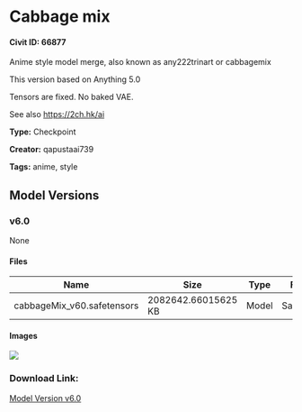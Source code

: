 # Cabbage mix

#### Civit ID: 66877

<p>Anime style model merge, also known as any222trinart or cabbagemix</p><p>This version based on Anything 5.0</p><p>Tensors are fixed. No baked VAE. </p><p>See also <a target="_blank" rel="ugc" href="https://2ch.hk/ai">https://2ch.hk/ai</a></p>

**Type:** Checkpoint

**Creator:** qapustaai739

**Tags:** anime, style

## Model Versions

### v6.0

None

#### Files

| Name | Size | Type | Format | Download Url | AutoV1 | AutoV2 | SHA256 | CRC32 | BLAKE3 |
| --- | --- | --- | --- | --- | --- | --- | --- | --- | --- |
| cabbageMix_v60.safetensors | 2082642.66015625 KB | Model | SafeTensor | https://civitai.com/api/download/models/71536 | A064FF13 | 7D51D8C6A5 | 7D51D8C6A56E7639F0A8CB59606C8F2FA80037A9CB96D6460FA832B172F7739A | 26ACD346 | F2C2AD9DFCB3CBFD958524384993A25C6F0F761E53D78BD747191CEB462D3B94 |

#### Images

<p><img src="https://image.civitai.com/xG1nkqKTMzGDvpLrqFT7WA/b394fae7-7e57-4d07-958c-af0cfd7ea828/width=450/799302.jpeg" /></p>

### Download Link:

[Model Version v6.0](https://civitai.com/api/download/models/71536)


